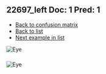 ## 22697_left Doc: 1 Pred: 1
- [Back to confusion matrix](https://github.com/juliandewit/kaggle_retinopathy/blob/master/matrix.md)
- [Back to list](https://github.com/juliandewit/kaggle_retinopathy/blob/master/lists/11/list.md)
- [Next example in list](https://github.com/juliandewit/kaggle_retinopathy/blob/master/lists/11/22/22713_right.md)

![Eye](https://retinopaty.blob.core.windows.net/size1024/22697_left_1.jpeg)

### 

![Eye]()
